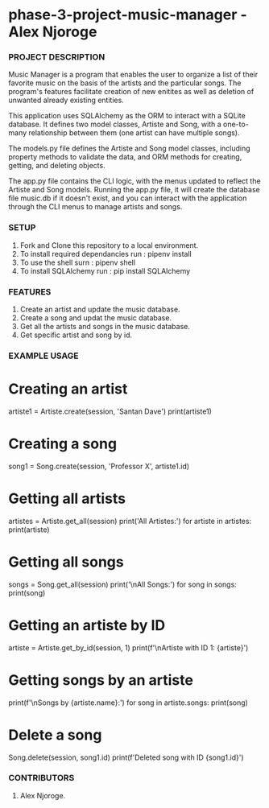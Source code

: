 # phase-3-project-music-manager - Alex Njoroge

### PROJECT DESCRIPTION
Music Manager is a program that enables the user to organize a list of their favorite music on the basis of the artists and the particular songs.
The program's features facilitate creation of new enitites as well as deletion of unwanted already existing entities.

This application uses SQLAlchemy as the ORM to interact with a SQLite database. It defines two model classes, Artiste and Song, with a one-to-many relationship between them (one artist can have multiple songs).

The models.py file defines the Artiste and Song model classes, including property methods to validate the data, and ORM methods for creating, getting, and deleting objects.

The app.py file contains the CLI logic, with the menus updated to reflect the Artiste and Song models.
Running the app.py file, it will create the database file music.db if it doesn't exist, and you can interact with the application through the CLI menus to manage artists and songs.


### SETUP
1. Fork and Clone this repository to a local environment.
2. To install required dependancies run : pipenv install
3. To use the shell surn : pipenv shell
4. To install SQLAlchemy run : pip install SQLAlchemy


### FEATURES
1. Create an artist and update the music database.
2. Create a song and updat the music database.
3. Get all the artists and songs in the music database.
4. Get specific artist and song by id.


### EXAMPLE USAGE
# Creating an artist
artiste1 = Artiste.create(session, 'Santan Dave')
print(artiste1) 

# Creating a song
song1 = Song.create(session, 'Professor X', artiste1.id)

# Getting all artists
artistes = Artiste.get_all(session)
print('All Artistes:')
for artiste in artistes:
    print(artiste)

# Getting all songs
songs = Song.get_all(session)
print('\nAll Songs:')
for song in songs:
    print(song)

# Getting an artiste by ID
artiste = Artiste.get_by_id(session, 1)
print(f'\nArtiste with ID 1: {artiste}')

# Getting songs by an artiste
print(f'\nSongs by {artiste.name}:')
for song in artiste.songs:
    print(song)

# Delete a song
Song.delete(session, song1.id)
print(f'Deleted song with ID {song1.id}')


### CONTRIBUTORS
1. Alex Njoroge.

